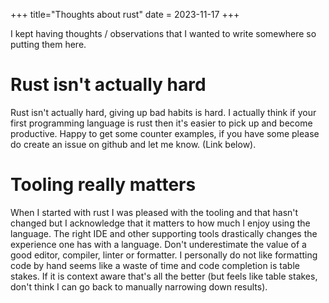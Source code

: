 +++
title="Thoughts about rust"
date = 2023-11-17
+++

I kept having thoughts / observations that I wanted to write somewhere so putting them here.

# Rust isn't actually hard

Rust isn't actually hard, giving up bad habits is hard.
I actually think if your first programming language is rust then it's easier to pick up and become productive.
Happy to get some counter examples, if you have some please do create an issue on github and let me know. (Link below).

# Tooling really matters

When I started with rust I was pleased with the tooling and that hasn't changed but I acknowledge that it matters to how much I enjoy using the language.
The right IDE and other supporting tools drastically changes the experience one has with a language.
Don't underestimate the value of a good editor, compiler, linter or formatter.
I personally do not like formatting code by hand seems like a waste of time and code completion is table stakes.
If it is context aware that's all the better (but feels like table stakes, don't think I can go back to manually narrowing down results).
